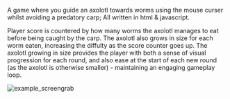 A game where you guide an axolotl towards worms using the mouse curser whilst avoiding a predatory carp; All written in html & javascript.

Player score is countered by how many worms the axolotl manages to eat before being caught by the carp. The axolotl also grows in size for each worm eaten, increasing the diffulty as the score counter goes up. The axolotl growing in size provides the player with both a sense of visual progression for each round, and also ease at the start of each new round (as the axolotl is otherwise smaller) - maintaining an engaging gameplay loop.

![example_screengrab](https://github.com/warner-d-m/worm_game/assets/130168523/fc7f4669-bb94-43bc-b7af-900d4462d91b)
